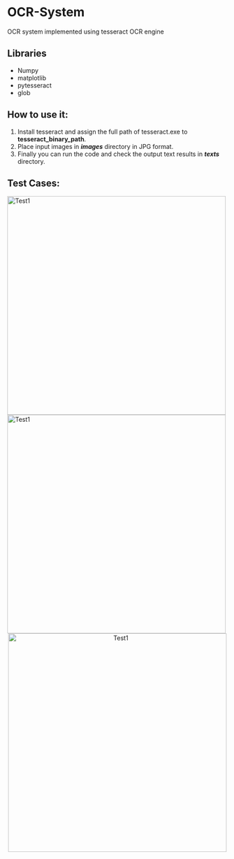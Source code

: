 # OCR-System
OCR system implemented using tesseract OCR engine 

## Libraries 
- Numpy
- matplotlib
- pytesseract
- glob

## How to use it:
1. Install tesseract and assign the full path of tesseract.exe to **tesseract_binary_path**.
2. Place input images in **_images_** directory in JPG format.
3. Finally you can run the code and check the output text results in **_texts_** directory.

## Test Cases:

<img src="https://user-images.githubusercontent.com/62077516/158074176-5c0f6ed2-a2ee-4996-962a-66b42d3a959f.jpg" alt="Test1" border="0" width=500px align="center"/>

<img src="https://user-images.githubusercontent.com/62077516/158074192-526f1952-a90e-4034-8242-6b470f6fc6d5.jpg" alt="Test1" border="0" width=500px align="center"/>

<center><img src="https://user-images.githubusercontent.com/62077516/158074196-f4d501ff-ea25-4d35-8741-e57088785b30.jpg" alt="Test1" border="0" width=500px align="center"/></center>
